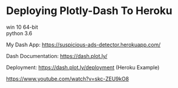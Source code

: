 # Deploying Plotly-Dash To Heroku
win 10 64-bit <br>
python 3.6

My Dash App: https://suspicious-ads-detector.herokuapp.com/

Dash Documentation: https://dash.plot.ly/

Deployment: 
https://dash.plot.ly/deployment (Heroku Example)

https://www.youtube.com/watch?v=skc-ZEU9kO8

